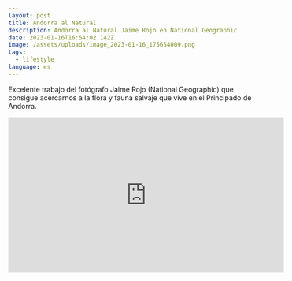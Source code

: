 ```yaml
---
layout: post
title: Andorra al Natural
description: Andorra al Natural Jaime Rojo en National Geographic
date: 2023-01-16T16:54:02.142Z
image: /assets/uploads/image_2023-01-16_175654009.png
tags:
  - lifestyle
language: es
---
```

Excelente trabajo del fotógrafo Jaime Rojo (National Geographic) que consigue acercarnos a la flora y fauna salvaje que vive en el Principado de Andorra.

<p><iframe width="560" height="315" src="https://www.youtube.com/embed/NYws16Hql6E" title="YouTube video player" frameborder="0" allow="accelerometer; autoplay; clipboard-write; encrypted-media; gyroscope; picture-in-picture; web-share" allowfullscreen></iframe></p>